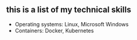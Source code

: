 ## this is a list of my technical skills

- Operating systems: Linux, Microsoft Windows
- Containers: Docker, Kubernetes
